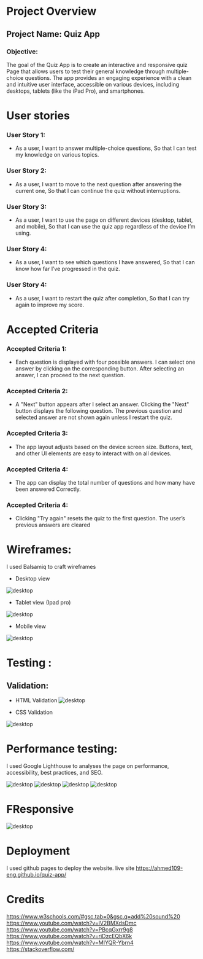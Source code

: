 # Project Overview
## Project Name: Quiz App

### Objective:
The goal of the Quiz App is to create an interactive and responsive quiz Page that allows users to test their general knowledge through multiple-choice questions. The app provides an engaging experience with a clean and intuitive user interface, accessible on various devices, including desktops, tablets (like the iPad Pro), and smartphones.

# User stories

### User Story 1: 
* As a user, I want to answer multiple-choice questions,
So that I can test my knowledge on various topics.
### User Story 2: 
* As a user, I want to move to the next question after answering the current one,
So that I can continue the quiz without interruptions.
### User Story 3:
* As a user, I want to use the page on different devices (desktop, tablet, and mobile),
So that I can use the quiz app regardless of the device I’m using.
### User Story 4:
* As a user, I want to see which questions I have answered,
So that I can know how far I’ve progressed in the quiz.
### User Story 4:
* As a user, I want to restart the quiz after completion,
So that I can try again to improve my score.

# Accepted Criteria
###  Accepted Criteria 1:
* Each question is displayed with four possible answers.
I can select one answer by clicking on the corresponding button.
After selecting an answer, I can proceed to the next question.
###  Accepted Criteria 2:
* A "Next" button appears after I select an answer.
Clicking the "Next" button displays the following question.
The previous question and selected answer are not shown again unless I restart the quiz.
###  Accepted Criteria 3:
* The app layout adjusts based on the device screen size.
Buttons, text, and other UI elements are easy to interact with on all devices.
###  Accepted Criteria 4:
* The app can display the total number of questions and how many have been answered Correctly.
###  Accepted Criteria 4:
* Clicking "Try again" resets the quiz to the first question. 
The user’s previous answers are cleared 

# Wireframes: 

I used Balsamiq to craft wireframes

* Desktop view

![desktop](./assets/wireframes/desktop.png)

* Tablet view (Ipad pro)

![desktop](./assets/wireframes/ipad.png)

* Mobile view

![desktop](./assets/wireframes/mobile.png)

# Testing :

## Validation: 

* HTML Validation
![desktop](./assets/wireframes/htmlvalidation.png)

* CSS Validation

![desktop](./assets/wireframes/cssValidation.png)

# Performance testing:

I used Google Lighthouse to analyses the page on performance, accessibility, best practices,  and SEO.

![desktop](./assets/wireframes/performance.png)
![desktop](./assets/wireframes/accessibility.png)
![desktop](./assets/wireframes/bestpractices.png)
![desktop](./assets/wireframes/seo.png)

# FResponsive

![desktop](./assets/wireframes/responsive.png)

# Deployment
I used github pages to deploy the website.
live site https://ahmed109-eng.github.io/quiz-app/ 

# Credits 
https://www.w3schools.com/#gsc.tab=0&gsc.q=add%20sound%20 
https://www.youtube.com/watch?v=lV2BMXdsDmc
https://www.youtube.com/watch?v=PBcqGxrr9g8
https://www.youtube.com/watch?v=riDzcEQbX6k
https://www.youtube.com/watch?v=MIYQR-Ybrn4
https://stackoverflow.com/

